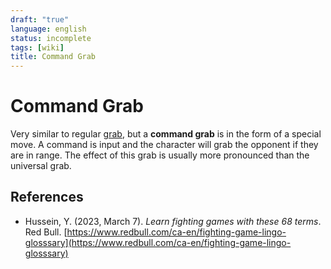 ```yaml
---
draft: "true"
language: english
status: incomplete
tags: [wiki]
title: Command Grab
---
```


# Command Grab

Very similar to regular [grab](grab.md), but a **command grab** is in the form of a special move. A command is input and the character will grab the opponent if they are in range. The effect of this grab is usually more pronounced than the universal grab.

## References

- Hussein, Y. (2023, March 7). _Learn fighting games with these 68 terms_. Red Bull. [https://www.redbull.com/ca-en/fighting-game-lingo-glosssary](https://www.redbull.com/ca-en/fighting-game-lingo-glosssary)

